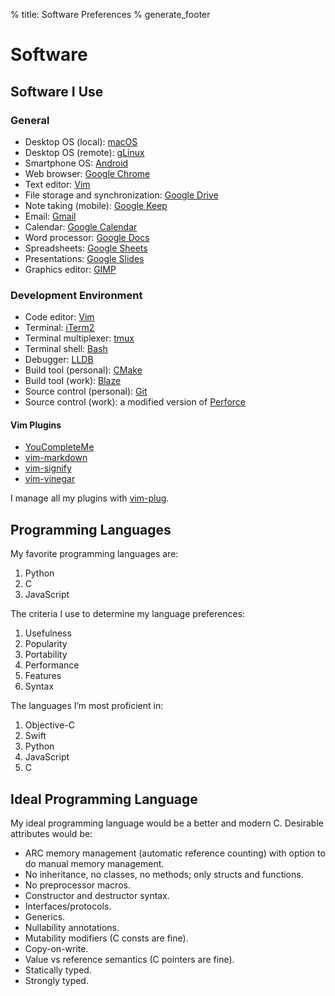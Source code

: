% title: Software Preferences
% generate_footer

# Software

## Software I Use

### General

* Desktop OS (local): [macOS](https://en.wikipedia.org/wiki/MacOS)
* Desktop OS (remote): [gLinux](https://en.wikipedia.org/wiki/GLinux)
* Smartphone OS: [Android](https://www.android.com/)
* Web browser: [Google Chrome](https://www.google.com/chrome/)
* Text editor: [Vim](https://www.vim.org/)
* File storage and synchronization: [Google Drive](https://www.google.com/drive/)
* Note taking (mobile): [Google Keep](https://keep.google.com/)
* Email: [Gmail](https://www.google.com/gmail/)
* Calendar: [Google Calendar](https://www.google.com/calendar)
* Word processor: [Google Docs](https://docs.google.com/)
* Spreadsheets: [Google Sheets](http://sheets.google.com/)
* Presentations: [Google Slides](https://slides.google.com/)
* Graphics editor: [GIMP](https://www.gimp.org/)

### Development Environment

* Code editor: [Vim](https://www.vim.org/)
* Terminal: [iTerm2](https://iterm2.com/)
* Terminal multiplexer: [tmux](https://github.com/tmux/tmux/wiki)
* Terminal shell: [Bash](https://www.gnu.org/software/bash/)
* Debugger: [LLDB](https://lldb.llvm.org/)
* Build tool (personal): [CMake](https://cmake.org/)
* Build tool (work): [Blaze](https://en.wikipedia.org/wiki/Bazel_(software))
* Source control (personal): [Git](https://git-scm.com/)
* Source control (work): a modified version of [Perforce](https://www.perforce.com/)

#### Vim Plugins

* [YouCompleteMe](https://github.com/ycm-core/YouCompleteMe)
* [vim-markdown](https://github.com/preservim/vim-markdown)
* [vim-signify](https://github.com/mhinz/vim-signify)
* [vim-vinegar](https://github.com/tpope/vim-vinegar)

 I manage all my plugins with [vim-plug](https://github.com/junegunn/vim-plug).

## Programming Languages

My favorite programming languages are:

1. Python
1. C
1. JavaScript

The criteria I use to determine my language preferences:

1. Usefulness
1. Popularity
1. Portability
1. Performance
1. Features
1. Syntax

The languages I’m most proficient in:

1. Objective-C
1. Swift
1. Python
1. JavaScript
1. C

## Ideal Programming Language

My ideal programming language would be a better and modern C. Desirable attributes would be:

* ARC memory management (automatic reference counting) with option to do manual memory management.
* No inheritance, no classes, no methods; only structs and functions.
* No preprocessor macros.
* Constructor and destructor syntax.
* Interfaces/protocols.
* Generics.
* Nullability annotations.
* Mutability modifiers (C consts are fine).
* Copy-on-write.
* Value vs reference semantics (C pointers are fine).
* Statically typed.
* Strongly typed.
